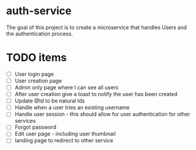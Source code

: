 # auth-service
The goal of this project is to create a microservice that handles Users and the authentication process.

# TODO items
- [ ] User login page
- [ ] User creation page
- [ ] Admin only page where I can see all users
- [ ] After user creation give a toast to notify the user has been created
- [ ] Update @Id to be natural Ids
- [ ] Handle when a user tries an existing username
- [ ] Handle user session - this should allow for user authentication for other services
- [ ] Forgot password
- [ ] Edit user page - including user thumbnail
- [ ] landing page to redirect to other service
